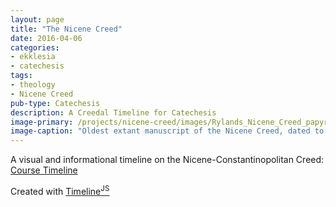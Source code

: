 ```yaml
---
layout: page
title: "The Nicene Creed"
date: 2016-04-06
categories:
- ekklesia
- catechesis
tags:
- theology
- Nicene Creed
pub-type: Catechesis
description: A Creedal Timeline for Catechesis
image-primary: /projects/nicene-creed/images/Rylands_Nicene_Creed_papyrus.jpg
image-caption: "Oldest extant manuscript of the Nicene Creed, dated to the 5th Century"
---
```

A visual and informational timeline on the Nicene-Constantinopolitan Creed:
[Course Timeline](/projects/nicene-creed/index.html)

Created with <a href="https://timeline.knightlab.com/" target="_blank">Timeline<sup>JS</sup></a>
